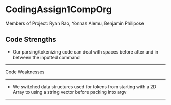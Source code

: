 # CodingAssign1CompOrg

Members of Project: Ryan Rao, Yonnas Alemu, Benjamin Philipose

Code Strengths
--------------------------------------------------------------------------------------
- Our parsing/tokenizing code can deal with spaces before after and in between the inputted command











--------------------------------------------------------------------------------------

Code Weaknesses

--------------------------------------------------------------------------------------
- We switched data structures used for tokens from starting with a 2D Array to using a string vector before packing into argv













--------------------------------------------------------------------------------------
